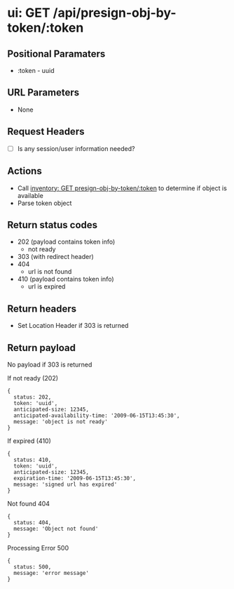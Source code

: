 # ui: GET /api/presign-obj-by-token/:token

## Positional Paramaters
- :token - uuid

## URL Parameters

- None

## Request Headers

- [ ] Is any session/user information needed?

## Actions

- Call [inventory: GET presign-obj-by-token/:token](../inventory/presign-obj-by-token.md) to determine if object is available
- Parse token object

## Return status codes
- 202 (payload contains token info)
  - not ready
- 303 (with redirect header)
- 404
  - url is not found
- 410 (payload contains token info)
  - url is expired

## Return headers
- Set Location Header if 303 is returned

## Return payload
No payload if 303 is returned

If not ready (202)
```
{
  status: 202,
  token: 'uuid',
  anticipated-size: 12345,
  anticipated-availability-time: '2009-06-15T13:45:30',
  message: 'object is not ready'
}
```

If expired (410)
```
{
  status: 410,
  token: 'uuid',
  anticipated-size: 12345,
  expiration-time: '2009-06-15T13:45:30',
  message: 'signed url has expired'
}
```

Not found 404
```
{
  status: 404,
  message: 'Object not found'
}
```

Processing Error 500
```
{
  status: 500,
  message: 'error message'
}
```
